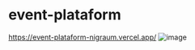 # event-plataform
https://event-plataform-nigraum.vercel.app/
![image](https://user-images.githubusercontent.com/102248990/178074905-1c35a9ad-92a1-4997-a9b5-fcce803f165c.png)
